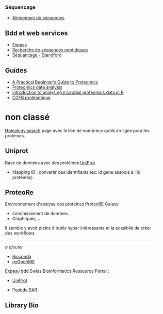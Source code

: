 ### Séquencage 

* [Alignement de séquences](https://blast.ncbi.nlm.nih.gov/Blast.cgi?PROGRAM=blastp&PAGE_TYPE=BlastSearch&BLAST_SPEC=blast2seq&LINK_LOC=blasttab)

## Bdd et web services

* [Expasy](https://web.expasy.org/protparam)
* [Recherche de séquences peptidiques](https://blast.ncbi.nlm.nih.gov/Blast.cgi?PAGE=Proteins)
* [Séquancage - Standford](https://data-science-sequencing.github.io)

## Guides

* [A Practical Beginner’s Guide to Proteomics](https://jessegmeyerlab.github.io/proteomics-tutorial)
* [Proteomics data analysis](https://pnnl-comp-mass-spec.github.io/proteomics-data-analysis-tutorial/index.html)
* [Introduction to analysing microbial proteomics data in R](https://microsud.github.io/Bacterial-Proteomics-in-R/tutorial_main_doc.html#KEGG_metabolic_map)
* [CGFB protéomique](https://proteome.cgfb.u-bordeaux.fr/fr/publications)
# non classé

[Homology search](https://molbiol-tools.ca/Homology.htm) page avec le lien de nombreux outils en ligne pour les protéines.

## Uniprot 

Base de données avec des protéines [UniProt](https://www.uniprot.org)

* Mapping ID : convertir des identifiants (ex: id gene associé à l'id protéines).

## ProteoRe

Environnement d'analyse des protéines [ProteoRE Galaxy](https://proteore.org/) 

* Enrichissement de données.
* Graphiques,...

Il semble y avoir pleins d'outils hyper intéressants et la possiblié de créer des workflows.

-----
_a ajouter_
* [Bioconda](https://bioconda.github.io/conda-package_index.html)
* [pyOpenMS](https://pyopenms.readthedocs.io/en/latest/index.html)

[Expasy](https://www.expasy.org/) bdd Swiss Bioinformatics Ressource Portal :
	
* [UniProt](https://www.uniprot.org/)

* [Peptide SAR](https://github.com/Merck/PepSeA)

## Library Bio